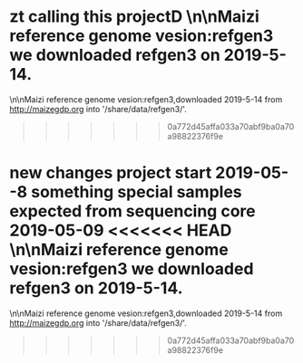 zt calling this projectD
\n\nMaizi reference genome vesion:refgen3
we downloaded refgen3 on 2019-5-14.
=======
\n\nMaizi reference genome vesion:refgen3,downloaded 2019-5-14 from
http://maizegdp.org into '/share/data/refgen3/'.
>>>>>>> 0a772d45affa033a70abf9ba0a70a98822376f9e

new changes
project start 2019-05--8
something special
samples expected from sequencing core 2019-05-09
<<<<<<< HEAD
\n\nMaizi reference genome vesion:refgen3
we downloaded refgen3 on 2019-5-14.
=======
\n\nMaizi reference genome vesion:refgen3,downloaded 2019-5-14 from
http://maizegdp.org into '/share/data/refgen3/'.
>>>>>>> 0a772d45affa033a70abf9ba0a70a98822376f9e
